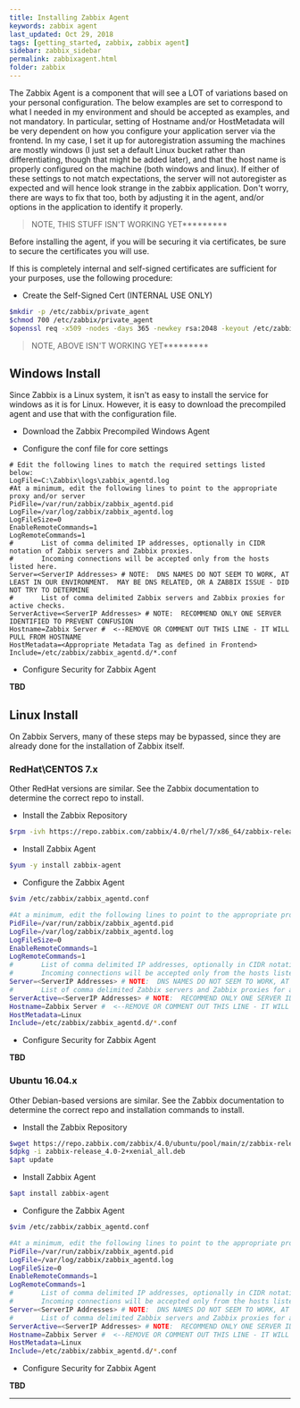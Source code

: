 ```yaml
---
title: Installing Zabbix Agent
keywords: zabbix agent
last_updated: Oct 29, 2018
tags: [getting_started, zabbix, zabbix agent]
sidebar: zabbix_sidebar
permalink: zabbixagent.html
folder: zabbix
---
```


The Zabbix Agent is a component that will see a LOT of variations based on your personal configuration. The below examples are set to correspond to what I needed in my environment and should be accepted as examples, and not mandatory.  In particular, setting of Hostname and/or HostMetadata will be very dependent on how you configure your
application server via the frontend.  In my case, I set it up for autoregistration assuming the machines are mostly windows (I just set a default Linux bucket rather than differentiating, though that might be added later), and that the host name is properly configured on the machine (both windows and linux).  If either of these settings to not match expectations, the server will not autoregister as expected and will hence look strange in the zabbix application.  Don't worry, there are ways to fix that too, both by adjusting it in the agent, and/or options in the application to identify it properly.

>NOTE, THIS STUFF ISN'T WORKING YET*********

Before installing the agent, if you will be securing it via certificates, be sure to secure the certificates you will use.

If this is completely internal and self-signed certificates are sufficient for your purposes, use the following procedure:

- Create the Self-Signed Cert (INTERNAL USE ONLY)

```bash
$mkdir -p /etc/zabbix/private_agent
$chmod 700 /etc/zabbix/private_agent
$openssl req -x509 -nodes -days 365 -newkey rsa:2048 -keyout /etc/zabbix/private_agent/agent-selfsigned.key -out /etc/zabbix/agent-selfsigned.crt
```

>NOTE, ABOVE ISN'T WORKING YET*********

## Windows Install ##

Since Zabbix is a Linux system, it isn't as easy to install the service for windows as it is for Linux.  However, it is easy to download the precompiled agent and use that with the configuration file.

- Download the Zabbix Precompiled Windows Agent

- Configure the conf file for core settings

```text
# Edit the following lines to match the required settings listed below:
LogFile=C:\Zabbix\logs\zabbix_agentd.log
#At a minimum, edit the following lines to point to the appropriate proxy and/or server
PidFile=/var/run/zabbix/zabbix_agentd.pid
LogFile=/var/log/zabbix/zabbix_agentd.log
LogFileSize=0
EnableRemoteCommands=1
LogRemoteCommands=1
#       List of comma delimited IP addresses, optionally in CIDR notation of Zabbix servers and Zabbix proxies.
#       Incoming connections will be accepted only from the hosts listed here.
Server=<ServerIP Addresses> # NOTE:  DNS NAMES DO NOT SEEM TO WORK, AT LEAST IN OUR ENVIRONMENT.  MAY BE DNS RELATED, OR A ZABBIX ISSUE - DID NOT TRY TO DETERMINE
#       List of comma delimited Zabbix servers and Zabbix proxies for active checks.
ServerActive=<ServerIP Addresses> # NOTE:  RECOMMEND ONLY ONE SERVER IDENTIFIED TO PREVENT CONFUSION
Hostname=Zabbix Server #  <--REMOVE OR COMMENT OUT THIS LINE - IT WILL PULL FROM HOSTNAME
HostMetadata=<Appropriate Metadata Tag as defined in Frontend>
Include=/etc/zabbix/zabbix_agentd.d/*.conf
```

- Configure Security for Zabbix Agent

**TBD**

## Linux Install ##

On Zabbix Servers, many of these steps may be bypassed, since they are already done for the installation of Zabbix itself.

### RedHat\CENTOS 7.x ###

Other RedHat versions are similar.  See the Zabbix documentation to determine the correct repo to install.

- Install the Zabbix Repository

```bash
$rpm -ivh https://repo.zabbix.com/zabbix/4.0/rhel/7/x86_64/zabbix-release-4.0-1.el7.noarch.rpm
```

- Install Zabbix Agent

```bash
$yum -y install zabbix-agent
```

- Configure the Zabbix Agent

```bash
$vim /etc/zabbix/zabbix_agentd.conf

#At a minimum, edit the following lines to point to the appropriate proxy and/or server
PidFile=/var/run/zabbix/zabbix_agentd.pid
LogFile=/var/log/zabbix/zabbix_agentd.log
LogFileSize=0
EnableRemoteCommands=1
LogRemoteCommands=1
#       List of comma delimited IP addresses, optionally in CIDR notation of Zabbix servers and Zabbix proxies.
#       Incoming connections will be accepted only from the hosts listed here.
Server=<ServerIP Addresses> # NOTE:  DNS NAMES DO NOT SEEM TO WORK, AT LEAST IN OUR ENVIRONMENT.  MAY BE DNS RELATED, OR A ZABBIX ISSUE - DID NOT TRY TO DETERMINE
#       List of comma delimited Zabbix servers and Zabbix proxies for active checks.
ServerActive=<ServerIP Addresses> # NOTE:  RECOMMEND ONLY ONE SERVER IDENTIFIED TO PREVENT CONFUSION
Hostname=Zabbix Server #  <--REMOVE OR COMMENT OUT THIS LINE - IT WILL PULL FROM HOSTNAME
HostMetadata=Linux
Include=/etc/zabbix/zabbix_agentd.d/*.conf
```

- Configure Security for Zabbix Agent

**TBD**

### Ubuntu 16.04.x ###

Other Debian-based versions are similar.  See the Zabbix documentation to determine the correct repo and installation commands to install.

- Install the Zabbix Repository

```bash
$wget https://repo.zabbix.com/zabbix/4.0/ubuntu/pool/main/z/zabbix-release/zabbix-release_4.0-2+xenial_all.deb
$dpkg -i zabbix-release_4.0-2+xenial_all.deb
$apt update
```

- Install Zabbix Agent

```bash
$apt install zabbix-agent
```

- Configure the Zabbix Agent

```bash
$vim /etc/zabbix/zabbix_agentd.conf

#At a minimum, edit the following lines to point to the appropriate proxy and/or server
PidFile=/var/run/zabbix/zabbix_agentd.pid
LogFile=/var/log/zabbix/zabbix_agentd.log
LogFileSize=0
EnableRemoteCommands=1
LogRemoteCommands=1
#       List of comma delimited IP addresses, optionally in CIDR notation of Zabbix servers and Zabbix proxies.
#       Incoming connections will be accepted only from the hosts listed here.
Server=<ServerIP Addresses> # NOTE:  DNS NAMES DO NOT SEEM TO WORK, AT LEAST IN OUR ENVIRONMENT.  MAY BE DNS RELATED, OR A ZABBIX ISSUE - DID NOT TRY TO DETERMINE
#       List of comma delimited Zabbix servers and Zabbix proxies for active checks.
ServerActive=<ServerIP Addresses> # NOTE:  RECOMMEND ONLY ONE SERVER IDENTIFIED TO PREVENT CONFUSION
Hostname=Zabbix Server #  <--REMOVE OR COMMENT OUT THIS LINE - IT WILL PULL FROM HOSTNAME
HostMetadata=Linux
Include=/etc/zabbix/zabbix_agentd.d/*.conf
```

- Configure Security for Zabbix Agent

**TBD**

---